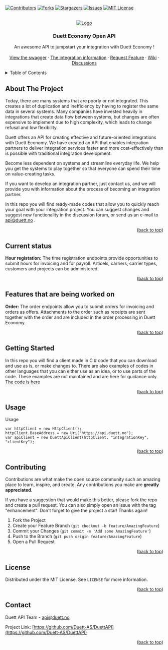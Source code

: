 <div id="top"></div>

[![Contributors][contributors-shield]][contributors-url]
[![Forks][forks-shield]][forks-url]
[![Stargazers][stars-shield]][stars-url]
[![Issues][issues-shield]][issues-url]
[![MIT License][license-shield]][license-url]



<!-- PROJECT LOGO -->
<br />
<div align="center">
  <a href="https://github.com/othneildrew/Best-README-Template">
    <img src="https://duett.no/wp-content/uploads/2017/09/Logo214x90.png" alt="Logo">
  </a>

  <h3 align="center">Duett Economy Open API</h3>

  <p align="center">
    An awesome API to jumpstart your integration with Duett Economy !
    <br />
    <br />
    <a href="https://api.duett.no/swagger/index.html">View the swagger</a>
    ·
    <a href="https://duett.no/integrasjoner/">The integration information</a>
    ·
    <a href="https://github.com/Duett-AS/DuettAPI/issues">Request Feature</a>
    ·
    <a href="https://github.com/Duett-AS/DuettAPI/wikis">Wiki</a>
    ·
    <a href="https://github.com/Duett-AS/DuettAPI/discussions">Discussions</a>
  </p>
</div>



<!-- TABLE OF CONTENTS -->
<details>
  <summary>Table of Contents</summary>
  <ol>
    <li>
      <a href="#about-the-project">About The Project</a>
    </li>
    <li>
      <a href="#current-status">Current status</a>
    </li>
    <li>
      <a href="#features-that-are-being-worked-on">Features that are being worked on</a>
    </li>
    <li>
      <a href="#getting-started">Getting Started</a>
    </li>
    <li><a href="#usage">Usage</a></li>
    <li><a href="#contributing">Contributing</a></li>
    <li><a href="#license">License</a></li>
    <li><a href="#contact">Contact</a></li>
  </ol>
</details>



<!-- ABOUT THE PROJECT -->
## About The Project

Today, there are many systems that are poorly or not integrated. This creates a lot of duplication and inefficiency by having to register the same data in several systems. Many companies have invested heavily in integrations that create data flow between systems, but changes are often expensive to implement due to high complexity, which leads to change refusal and low flexibility.

Duett offers an API for creating effective and future-oriented integrations with Duett Economy. We have created an API that enables integration partners to deliver integration services faster and more cost-effectively than is possible with traditional integration development.

Become less dependent on systems and streamline everyday life. We help you get the systems to play together so that everyone can spend their time on value-creating tasks.

If you want to develop an integration partner, just contact us, and we will provide you with information about the process of becoming an integration partner.

In this repo you will find ready-made codes that allow you to quickly reach your goal with your integration project. You can suggest changes and suggest new functionality in the discussion forum, or send us an e-mail to api@duett.no .

<p align="right">(<a href="#top">back to top</a>)</p>

<!-- CURRENT STATUS -->
## Current status
**Hour registation:**
The time registration endpoints provide opportunities to submit hours for invoicing and for payroll. Articels, carriers, carrier types, customers and projects can be administered.
<p align="right">(<a href="#top">back to top</a>)</p>

<!-- FEATURES THAT ARE BEING WORKED ON -->
## Features that are being worked on
**Order:**
The order endpoints allow you to submit orders for invoicing and orders as offers. Attachments to the order such as receipts are sent together with the order and are included in the order processing in Duett Economy.
<p align="right">(<a href="#top">back to top</a>)</p>

<!-- GETTING STARTED -->
## Getting Started

In this repo you will find a client made in C # code that you can download and use as is, or make changes to. There are also examples of codes in other languages that you can either use as an idea, or to use parts of the code. These examples are not maintained and are here for guidance only. <a href="https://github.com/Duett-AS/DuettAPI/tree/main/.NET%20ApiClient">The code is here</a>
<p align="right">(<a href="#top">back to top</a>)</p>

<!-- USAGE EXAMPLES -->
## Usage

Usage
```CSHARP
var httpClient = new HttpClient();
httpClient.BaseAddress = new Uri("https://api.duett.no");
var apiClient = new DuettApiClient(httpClient, "integrationKey", "clientKey");
```


<p align="right">(<a href="#top">back to top</a>)</p>

<!-- CONTRIBUTING -->
## Contributing

Contributions are what make the open source community such an amazing place to learn, inspire, and create. Any contributions you make are **greatly appreciated**.

If you have a suggestion that would make this better, please fork the repo and create a pull request. You can also simply open an issue with the tag "enhancement".
Don't forget to give the project a star! Thanks again!

1. Fork the Project
2. Create your Feature Branch (`git checkout -b feature/AmazingFeature`)
3. Commit your Changes (`git commit -m 'Add some AmazingFeature'`)
4. Push to the Branch (`git push origin feature/AmazingFeature`)
5. Open a Pull Request

<p align="right">(<a href="#top">back to top</a>)</p>



<!-- LICENSE -->
## License

Distributed under the MIT License. See `LICENSE` for more information.

<p align="right">(<a href="#top">back to top</a>)</p>



<!-- CONTACT -->
## Contact

Duett API Team - api@duett.no

Project Link: [https://github.com/Duett-AS/DuettAPI](https://github.com/Duett-AS/DuettAPI)

<p align="right">(<a href="#top">back to top</a>)</p>


<!-- MARKDOWN LINKS & IMAGES -->
<!-- https://www.markdownguide.org/basic-syntax/#reference-style-links -->
[contributors-shield]: https://img.shields.io/github/contributors/Duett-AS/DuettAPI.svg?style=for-the-badge
[contributors-url]: https://github.com/Duett-AS/DuettAPI/graphs/contributors
[forks-shield]: https://img.shields.io/github/forks/Duett-AS/DuettAPI.svg?style=for-the-badge
[forks-url]: https://github.com/Duett-AS/DuettAPI/network/members
[stars-shield]: https://img.shields.io/github/stars/Duett-AS/DuettAPI.svg?style=for-the-badge
[stars-url]: https://github.com/Duett-AS/DuettAPI/stargazers
[issues-shield]: https://img.shields.io/github/issues/Duett-AS/DuettAPI.svg?style=for-the-badge
[issues-url]: https://github.com/Duett-AS/DuettAPI/issues
[license-shield]: https://img.shields.io/github/license/Duett-AS/DuettAPI.svg?style=for-the-badge
[license-url]: https://github.com/Duett-AS/DuettAPI/blob/main/LICENSE
[product-screenshot]: images/screenshot.png
